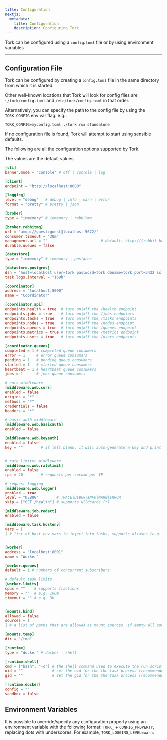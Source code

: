 ```yaml
---
title: Configuration
nextjs:
  metadata:
    title: Configuration
    description: Configuring Tork
---
```


Tork can be configured using a `config.toml` file or by using environment variables

---

## Configuration File

Tork can be configured by creating a `config.toml` file in the same directory from which it is started.

Other well-known locations that Tork will look for config files are `~/tork/config.toml` and `/etc/tork/config.toml` in that order.

Alternatively, you can specify the path to the config file by using the `TORK_CONFIG` env var flag. e.g.:

```shell
TORK_CONFIG=myconfig.toml ./tork run standalone
```

If no configuration file is found, Tork will attempt to start using sensible defaults.

The following are all the configuration options supported by Tork.

The values are the default values.

```toml
[cli]
banner.mode = "console" # off | console | log

[client]
endpoint = "http://localhost:8000"

[logging]
level = "debug"   # debug | info | warn | error
format = "pretty" # pretty | json

[broker]
type = "inmemory" # inmemory | rabbitmq

[broker.rabbitmq]
url = "amqp://guest:guest@localhost:5672/"
consumer.timeout = "30m"
management.url = ""                        # default: http://{rabbit_host}:15672/
durable.queues = false

[datastore]
type = "inmemory" # inmemory | postgres

[datastore.postgres]
dsn = "host=localhost user=tork password=tork dbname=tork port=5432 sslmode=disable"
task.logs.interval = "168h"

[coordinator]
address = "localhost:8000"
name = "Coordinator"

[coordinator.api]
endpoints.health = true  # turn on|off the /health endpoint
endpoints.jobs = true    # turn on|off the /jobs endpoints
endpoints.tasks = true   # turn on|off the /tasks endpoints
endpoints.nodes = true   # turn on|off the /nodes endpoint
endpoints.queues = true  # turn on|off the /queues endpoint
endpoints.metrics = true # turn on|off the /metrics endpoint
endpoints.users = true   # turn on|off the /users endpoints

[coordinator.queues]
completed = 1 # completed queue consumers
error = 1     # error queue consumers
pending = 1   # pending queue consumers
started = 1   # started queue consumers
heartbeat = 1 # heartbeat queue consumers
jobs = 1      # jobs queue consumers

# cors middleware
[middleware.web.cors]
enabled = false
origins = "*"
methods = "*"
credentials = false
headers = "*"

# basic auth middleware
[middleware.web.basicauth]
enabled = false

[middleware.web.keyauth]
enabled = false
key = ""        # if left blank, it will auto-generate a key and print it to the logs on startup


# rate limiter middleware
[middleware.web.ratelimit]
enabled = false
rps = 20        # requests per second per IP

# request logging
[middleware.web.logger]
enabled = true
level = "DEBUG"        # TRACE|DEBUG|INFO|WARN|ERROR
skip = ["GET /health"] # supports wildcards (*)

[middleware.job.redact]
enabled = false

[middleware.task.hostenv]
vars = [
] # list of host env vars to inject into tasks, supports aliases (e.g. SOME_HOST_VAR:OTHER_VAR)


[worker]
address = "localhost:8001"
name = "Worker"

[worker.queues]
default = 1 # numbers of concurrent subscribers

# default task limits
[worker.limits]
cpus = ""    # supports fractions
memory = ""  # e.g. 100m
timeout = "" # e.g. 3h


[mounts.bind]
allowed = false
sources = [
] # a list of paths that are allowed as mount sources. if empty all sources are allowed.

[mounts.temp]
dir = "/tmp"

[runtime]
type = "docker" # docker | shell

[runtime.shell]
cmd = ["bash", "-c"] # the shell command used to execute the run script
uid = ""             # set the uid for the the task process (recommended)
gid = ""             # set the gid for the the task process (recommended)

[runtime.docker]
config = ""
sandbox = false
```

## Environment Variables

It is possible to override/specify any configuration property using an environment variable with the following format: `TORK_` + `CONFIG_PROPERTY`, replacing dots with underscores. For example, `TORK_LOGGING_LEVEL=warn`.
